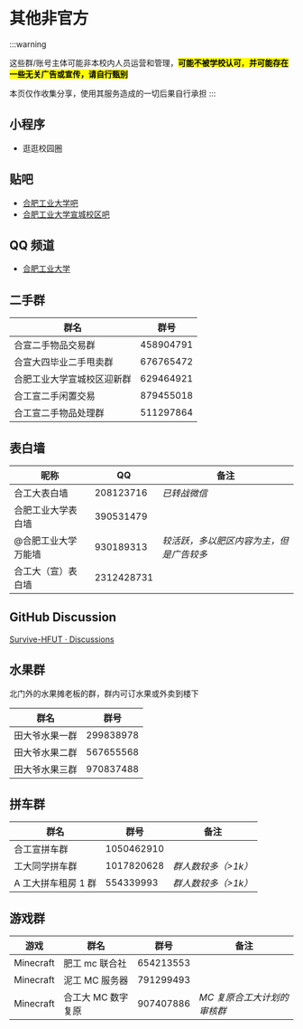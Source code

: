 # 其他非官方

:::warning

这些群/账号主体可能非本校内人员运营和管理，<mark>**可能不被学校认可**，**并可能存在一些无关广告或宣传，请自行甄别**</mark>

本页仅作收集分享，使用其服务造成的一切后果自行承担
:::

## 小程序

- 逛逛校园圈

## 贴吧

- [合肥工业大学吧](https://tieba.baidu.com/f?kw=%E5%90%88%E8%82%A5%E5%B7%A5%E4%B8%9A%E5%A4%A7%E5%AD%A6&ie=utf-8)
- [合肥工业大学宣城校区吧](https://tieba.baidu.com/f?kw=%E5%90%88%E8%82%A5%E5%B7%A5%E4%B8%9A%E5%A4%A7%E5%AD%A6%E5%AE%A3%E5%9F%8E%E6%A0%A1%E5%8C%BA&fr=index)

## QQ 频道

- [合肥工业大学](https://pd.qq.com/s/4ja84q8pc)

## 二手群

| 群名                       | 群号      |
| -------------------------- | --------- |
| 合宣二手物品交易群         | 458904791 |
| 合宣大四毕业二手甩卖群     | 676765472 |
| 合肥工业大学宣城校区迎新群 | 629464921 |
| 合工宣二手闲置交易         | 879455018 |
| 合工宣二手物品处理群       | 511297864 |

## 表白墙

| 昵称                | QQ         | 备注                                     |
| ------------------- | ---------- | ---------------------------------------- |
| 合工大表白墙        | 208123716  | _已转战微信_                             |
| 合肥工业大学表白墙  | 390531479  |                                          |
| @合肥工业大学万能墙 | 930189313  | _较活跃，多以肥区内容为主，但是广告较多_ |
| 合工大（宣）表白墙  | 2312428731 |                                          |

## GitHub Discussion

[Survive-HFUT · Discussions](https://github.com/orgs/Survive-HFUT/discussions)

## 水果群

北门外的水果摊老板的群，群内可订水果或外卖到楼下

| 群名           | 群号      |
| -------------- | --------- |
| 田大爷水果一群 | 299838978 |
| 田大爷水果二群 | 567655568 |
| 田大爷水果三群 | 970837488 |

## 拼车群

| 群名                | 群号       | 备注                |
| ------------------- | ---------- | ------------------- |
| 合工宣拼车群        | 1050462910 |                     |
| 工大同学拼车群      | 1017820628 | _群人数较多（>1k）_ |
| A 工大拼车租房 1 群 | 554339993  | _群人数较多（>1k）_ |

## 游戏群

| 游戏      | 群名               | 群号      | 备注                        |
| --------- | ------------------ | --------- | --------------------------- |
| Minecraft | 肥工 mc 联合社     | 654213553 |                             |
| Minecraft | 泥工 MC 服务器     | 791299493 |                             |
| Minecraft | 合工大 MC 数字复原 | 907407886 | _MC 复原合工大计划的审核群_ |

